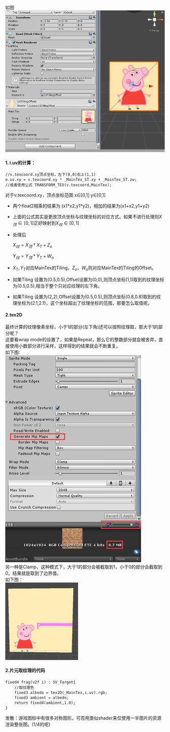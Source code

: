 如图  
![](pic/24.png)
#### 1. i.uv的计算：

	//v.texcoord.xy顶点坐标，左下(0,0)右上(1,1)
	o.uv.xy = v.texcoord.xy * _MainTex_ST.xy + _MainTex_ST.zw;
	//或者使用公式 TRANSFORM_TEX(v.texcoord,MainTex);  

对于v.texcoord.xy，顶点坐标范围 x∈[0,1] y∈[0,1]

* 两个float2相乘的结果为 (x1\*x2,y1\*y2)，相加的结果为(x1+x2,y1+y2)

* 上面的公式其实是更改顶点坐标与纹理坐标的对应方式。如果不进行处理则$X_顶∈[0,1]$正好映射到$X_纹∈[0,1]$

* 处理后

   $X_纹 = X_顶 * X_T + Z_o$

   $Y_纹 = Y_顶 * Y_T + W_o$

* $X_T,Y_T$对应MainTex的Tiling，$Z_o，W_o$则对应MainTex的Tiling的Offset。

* 如果Tiling 设置为(0.5,0.5),Offset设置为(0,0),则顶点坐标(1,1)取到的纹理坐标为(0.5,0.5),相当于整个只对应纹理的左下角。

* 如果Tiling 设置为(2,2),Offset设置为(0.5,0.5),则顶点坐标(0.8,0.8)取到的纹理坐标为(2.1,2.1)，这个坐标超出了纹理坐标的范围，那要怎么取值呢。

#### 2.tex2D

最终计算的纹理像素坐标，小于1的部分(左下角)还可以按照纹理取，那大于1的部分呢？  
这要看wrap mode的设置了，如果是Repeat，那么它的整数部分就会被舍弃，直接使用小数部分进行采样，这样得到的结果就会不断重复。  
如下图:  
![](pic/27.png)  
另一种是Clamp，这种模式下，大于1的部分会被截取到1，小于0的部分会截取到0。结果就是取到了边界值。  
如下图：  
![](pic/28.png)   

#### 2.片元取纹理的代码

	fixed4 frag(v2f i) : SV_Target{
		//取纹理色
		fixed3 albedo = tex2D(_MainTex,i.uv).rgb;
		fixed3 ambient = albedo;
		return fixed4(ambient,1.0); 
	}  




发散：游戏图标中有很多对称图形，可否用类似shader来仅使用一半图片的资源渲染整张图。(1/4的呢)

